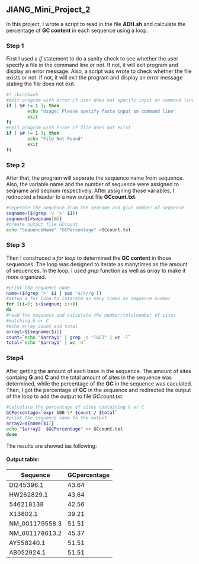 ## JIANG_Mini_Project_2

In this project, I wrote a script to read in the file **ADH.sh** and calculate the percentage of **GC content** in each sequence using a loop.

### Step 1
First I used a _if_ statement to do a sanity check to see whether the user specify a file in the command line or not. If not, it will exit program and display an error message. Also, a script was wrote to check whether the file exists or not. If not, it will exit the program and display an error message stating the file does not exit.

```bash
#! /bin/bash                                                                   
#exit program with error if user does not specify input on command line
if [ $# != 1 ]; then
        echo "Usage: Please specify fasta input on command line"
        exit
fi
#exit program with error if file does not exist
if [ $# != 1 ]; then
        echo "File Not Found"
        exit
fi
```

### Step 2
After that, the program will separate the sequence name from sequence. Also, the variable name and the number of sequence were assigned to seqname and seqnum respectively. After assigning those variables, I redirected a header to a new output file **GCcount.txt**.

```bash
#seperate the sequence from the seqname and give number of sequence
seqname=($(grep -v '>' $1))
seqnum=${#seqname[@]}
#create output file GCcount
echo "SequenceName" "GCPercentage" >GCcount.txt
```
### Step 3
Then I construced a _for loop_ to determined the **GC content** in those sequences. The loop was designed to iterate as manytimes as the amount of sequences. In the loop, I used _grep_ function as well as _array_ to make it more organized.

```bash
#print the sequence name
name=($(grep '>' $1 | sed 's/>//g'))
#setup a for loop to interate as many times as sequence number
for ((i=0; i<$seqnum; i++))
do
#read the sequence and calculate the number/totalnumber of sites
#matching G or C
#echo array count and total
array1=${seqname[$i]}
count=`echo "$array1" | grep -o "[GC]" | wc -l`
total=`echo "$array1" | wc -m`
```
### Step4
After getting the amount of each base in the sequence. The amount of sites containg **G** and **C** and the total amount of sites in the sequence was determined, while the percentage of the **GC** in the sequence was caculated. Then, I got the percentage of **GC** in the sequence and redirected the output of the loop to add the output to file _GCcount.txt_. 

```bash
#calculate the percentage of sites containing G or C
GCPercentage=`expr 100 \* $count / $total`
#print the sequence name to the output
array2=${name[$i]}
echo "$array2  $GCPercentage" >> GCcount.txt
done
```
The results are showed ias following:
#### Output table:

|Sequence      |	GCpercentage|
|--------------|-------------|
|DI245396.1    |	43.64|
|HW262829.1    |	43.64|
|546218138     |	42.56|
|X13802.1      |	39.21|
|NM_001179558.3|	51.51|
|NM_001178613.2|	45.37|
|AY558240.1    |	51.51|
|AB052924.1    |	51.51|
